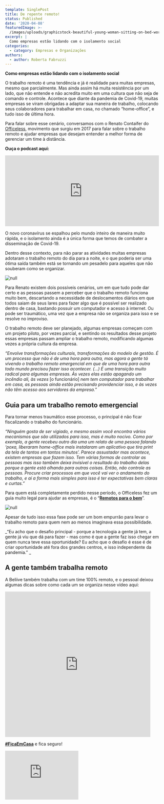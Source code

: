 ```yaml
---
template: SinglePost
title: De repente remoto!
status: Published
date: '2020-04-08'
featuredImage: >-
  /images/uploads/graphicstock-beautiful-young-woman-sitting-on-bed-working-on-laptop-writing-something-into-her-notebook-home-office_hdlkujnhzb.jpg
excerpt: |
  Como empresas estão lidando com o isolamento social
categories:
  - category: Empresas e Organizações
authors:
  - author: Roberta Fabruzzi
---
```

**Como empresas estão lidando com o isolamento social**

O trabalho remoto é uma tendência e já é realidade para muitas empresas, mesmo que parcialmente. Mas ainda assim há muita resistência por um lado, que não entende e não acredita muito em uma cultura que não seja de comando e controle. Acontece que diante da pandemia de Covid-19, muitas empresas se viram obrigadas a adaptar sua maneira de trabalho, colocando seus colaboradores para trabalhar em casa, no chamado “home-office”, e tudo isso de última hora.

Para falar sobre esse cenário, conversamos com o Renato Contaifer do [Officeless](https://www.officeless.cc/), movimento que surgiu em 2017 para falar sobre o trabalho remoto e ajudar empresas que desejam entender a melhor forma de gerenciar um time à distância.

**Ouça o podcast aqui:**

<iframe src="https://open.spotify.com/embed-podcast/episode/4bql6wLIfHD3aDkvP1o9Uq" width="100%" height="232" frameborder="0" allowtransparency="true" allow="encrypted-media"></iframe>

O novo coronavírus se espalhou pelo mundo inteiro de maneira muito rápida, e o isolamento ainda é a única forma que temos de combater a disseminação de Covid-19. 

Dentro desse contexto, para não parar as atividades muitas empresas adotaram o trabalho remoto do dia para a noite, e o que poderia ser uma ótima saída também está se tornando um pesadelo para aqueles que não souberam como se organizar.

![null](/images/uploads/graphicstock-cropped-image-of-a-young-pensive-man-working-with-laptop-computer-while-sitting-on-carpet-at-home_rdxuhw28hl-1-.jpg)

Para Renato existem dois possíveis cenários, um em que tudo pode dar certo e as pessoas passem a perceber que o trabalho remoto funciona muito bem, descartando a necessidade de deslocamentos diários em que todos saiam de seus lares para fazer algo que é possível ser realizado dentro de casa, bastando possuir um computador e acesso à internet. Ou pode ser traumático, uma vez que a empresa não se organiza para isso e se resolve no improviso.

O trabalho remoto deve ser planejado, algumas empresas começam com um projeto piloto, por vezes parcial, e sentindo os resultados desse projeto essas empresas passam ampliar o trabalho remoto,  modificando algumas vezes a própria cultura da empresa.

_“Envolve transformações culturais, transformações do modelo de gestão. É um processo que não é de uma hora para outra, mas agora a gente tá vivendo o trabalho remoto emergencial em que de uma hora para outra todo mundo precisou fazer isso acontecer. (...) É uma transição muito radical para algumas empresas. Às vezes elas estão apagando um incêndio ali, às vezes_ [o funcionário] _nem tem computador para trabalhar em casa, as pessoas ainda estão precisando providenciar isso, e às vezes não têm acesso aos servidores da empresa.”_ 

## Guia para um trabalho remoto emergencial

Para tornar menos traumático esse processo, o principal é não ficar fiscalizando o trabalho do funcionário.

_“Ninguém gosta de ser vigiado, e mesmo assim você encontra vários mecanismos que são utilizados para isso, mas é muito nocivo. Como por exemplo, a gente recebeu outro dia uma um relato de uma pessoa falando ‘poxa, liberaram home-office mais instalaram um aplicativo que tira print da tela de tantos em tantos minutos’. Parece assustador mas acontece, existem empresas que fazem isso. Tem várias formas de controlar as pessoas mas isso também deixa invisível o resultado do trabalho delas porque a gente está olhando para outras coisas. Então, não controle as pessoas. Procure criar processos em que você vai ver o andamento do trabalho, e aí a forma mais simples para isso é ter expectativas bem claras e curtas.”_

Para quem está completamente perdido nesse período, o Officeless fez um guia muito legal para ajudar as empresas, é o “[**Remotos para o bem**](https://www.officeless.cc/remotos)”.

![null](/images/uploads/remotos-para-o-bem.jpg)

Apesar de tudo isso essa fase pode ser um bom empurrão para levar o trabalho remoto para quem nem ao menos imaginava essa possibilidade.

_“Eu acho que o desafio principal - porque a tecnologia a gente já tem, a gente já viu que dá para fazer - mas como é que a gente faz isso chegar em quem nunca teve essa oportunidade? Eu acho que o desafio é esse é de criar oportunidade até fora dos grandes centros, e isso independente da pandemia.” _


## A gente também trabalha remoto

A Beliive também trabalha com um time 100% remoto, e o pessoal deixou algumas dicas sobre como cada um se organiza nesse vídeo aqui:

<iframe src="https://www.facebook.com/plugins/video.php?href=https%3A%2F%2Fwww.facebook.com%2Fwe.beliive%2Fvideos%2F502647627132359%2F&show_text=0&width=476" width="476" height="476" style="border:none;overflow:hidden" scrolling="no" frameborder="0" allowTransparency="true" allowFullScreen="true"></iframe>

[**\#FicaEmCasa**](https://beliive.com/communities/fica-em-casa) e fica seguro!

<iframe src="https://giphy.com/embed/yfo9ccvoRPu8w" width="240" height="160" frameBorder="0" class="giphy-embed" allowFullScreen></iframe><p><a href="https://giphy.com/gifs/yfo9ccvoRPu8w"></a></p>
